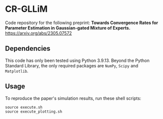 # CR-GLLiM

Code repository for the following preprint: **Towards Convergence Rates for Parameter Estimation in Gaussian-gated Mixture of Experts.** https://arxiv.org/abs/2305.07572

## Dependencies 
This code has only been tested using Python 3.9.13. Beyond the Python Standard Library, the only required packages are `NumPy`, `Scipy` and `Matplotlib`.

## Usage 
To reproduce the paper's simulation results, run these shell scripts:
```{python}
source execute.sh
source execute_plotting.sh
```
